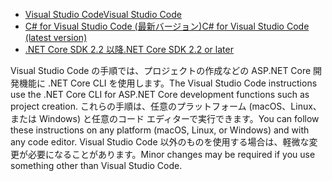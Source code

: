 * [<span data-ttu-id="2b9e8-101">Visual Studio Code</span><span class="sxs-lookup"><span data-stu-id="2b9e8-101">Visual Studio Code</span></span>](https://code.visualstudio.com/download)
* [<span data-ttu-id="2b9e8-102">C# for Visual Studio Code (最新バージョン)</span><span class="sxs-lookup"><span data-stu-id="2b9e8-102">C# for Visual Studio Code (latest version)</span></span>](https://marketplace.visualstudio.com/items?itemName=ms-dotnettools.csharp)
* [<span data-ttu-id="2b9e8-103">.NET Core SDK 2.2 以降</span><span class="sxs-lookup"><span data-stu-id="2b9e8-103">.NET Core SDK 2.2 or later</span></span>](https://dotnet.microsoft.com/download/dotnet-core)

<span data-ttu-id="2b9e8-104">Visual Studio Code の手順では、プロジェクトの作成などの ASP.NET Core 開発機能に .NET Core CLI を使用します。</span><span class="sxs-lookup"><span data-stu-id="2b9e8-104">The Visual Studio Code instructions use the .NET Core CLI for ASP.NET Core development functions such as project creation.</span></span> <span data-ttu-id="2b9e8-105">これらの手順は、任意のプラットフォーム (macOS、Linux、または Windows) と任意のコード エディターで実行できます。</span><span class="sxs-lookup"><span data-stu-id="2b9e8-105">You can follow these instructions on any platform (macOS, Linux, or Windows) and with any code editor.</span></span> <span data-ttu-id="2b9e8-106">Visual Studio Code 以外のものを使用する場合は、軽微な変更が必要になることがあります。</span><span class="sxs-lookup"><span data-stu-id="2b9e8-106">Minor changes may be required if you use something other than Visual Studio Code.</span></span>
